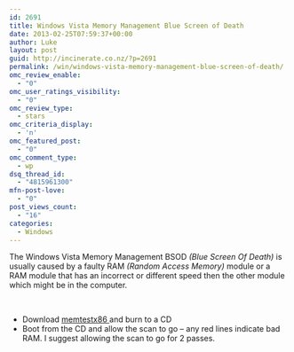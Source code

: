```yaml
---
id: 2691
title: Windows Vista Memory Management Blue Screen of Death
date: 2013-02-25T07:59:37+00:00
author: Luke
layout: post
guid: http://incinerate.co.nz/?p=2691
permalink: /win/windows-vista-memory-management-blue-screen-of-death/
omc_review_enable:
  - "0"
omc_user_ratings_visibility:
  - "0"
omc_review_type:
  - stars
omc_criteria_display:
  - 'n'
omc_featured_post:
  - "0"
omc_comment_type:
  - wp
dsq_thread_id:
  - "4815961300"
mfn-post-love:
  - "0"
post_views_count:
  - "16"
categories:
  - Windows
---
```

The Windows Vista Memory Management BSOD _(Blue Screen Of Death)_ is usually caused by a faulty RAM _(Random Access Memory)_ module or a RAM module that has an incorrect or different speed then the other module which might be in the computer.

&nbsp;

  * Download <a title="memtestx86" href="http://www.memtest86.com/download.htm" target="_blank">memtestx86 </a>and burn to a CD 
  * Boot from the CD and allow the scan to go – any red lines indicate bad RAM. I suggest allowing the scan to go for 2 passes.